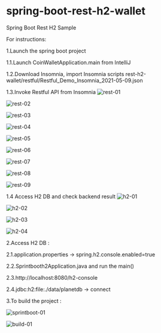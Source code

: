 # spring-boot-rest-h2-wallet
Spring Boot Rest H2 Sample

For instructions:

1.Launch the spring boot project

  1.1.Launch CoinWalletApplication.main from IntelliJ
  
  1.2.Download Insomnia, import Insomnia scripts rest-h2-wallet/restful/Restful_Demo_Insomnia_2021-05-09.json
  
  1.3.Invoke Restful API from Insomnia
  ![rest-01](https://user-images.githubusercontent.com/6138747/117593344-fb43ac80-b16d-11eb-8467-4d5dd0185d54.PNG)
  
  ![rest-02](https://user-images.githubusercontent.com/6138747/117593881-7c4f7380-b16f-11eb-91bf-1fab829bc5bb.PNG)
  
  ![rest-03](https://user-images.githubusercontent.com/6138747/117593884-7ce80a00-b16f-11eb-8311-92520e5e4d31.PNG)
  
  ![rest-04](https://user-images.githubusercontent.com/6138747/117593885-7d80a080-b16f-11eb-937a-5964b503e43d.PNG)
  
  ![rest-05](https://user-images.githubusercontent.com/6138747/117593888-7d80a080-b16f-11eb-9caa-a5ae108fb2bc.PNG)
  
  ![rest-06](https://user-images.githubusercontent.com/6138747/117593889-7e193700-b16f-11eb-817d-c0a0b732542c.PNG)
  
  ![rest-07](https://user-images.githubusercontent.com/6138747/117593891-7eb1cd80-b16f-11eb-8461-df1f27be15df.PNG)
  
  ![rest-08](https://user-images.githubusercontent.com/6138747/117593892-7eb1cd80-b16f-11eb-9d6c-9114f72bd9b5.PNG)
  
  ![rest-09](https://user-images.githubusercontent.com/6138747/117593893-7f4a6400-b16f-11eb-9eb2-d8343eccf2ac.PNG)
  
  1.4 Access H2 DB and check backend result
  ![h2-01](https://user-images.githubusercontent.com/6138747/117593909-8d988000-b16f-11eb-9cd4-b9908356534d.PNG)
  
  ![h2-02](https://user-images.githubusercontent.com/6138747/117593910-8e311680-b16f-11eb-9d96-87256297f7ed.PNG)
  
  ![h2-03](https://user-images.githubusercontent.com/6138747/117593912-8ec9ad00-b16f-11eb-8d39-03af82cd058b.PNG)
  
  ![h2-04](https://user-images.githubusercontent.com/6138747/117593913-8f624380-b16f-11eb-8481-74437fe0199c.PNG)
  
2.Access H2 DB : 

  2.1.application.properties -> spring.h2.console.enabled=true

  2.2.Sprintbooth2Application.java and run the main()

  2.3.http://localhost:8080/h2-console

  2.4.jdbc:h2:file:./data/planetdb -> connect

3.To build the project :

  ![sprintboot-01](https://user-images.githubusercontent.com/6138747/117593977-b751a700-b16f-11eb-99c2-89c64678a726.PNG)

  ![build-01](https://user-images.githubusercontent.com/6138747/117593979-b882d400-b16f-11eb-9dd4-4c3d56587787.PNG)
